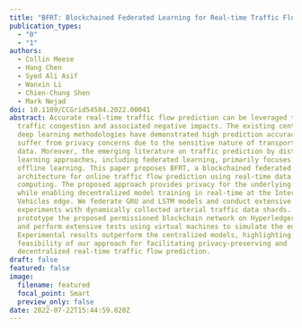 ```yaml
---
title: "BFRT: Blockchained Federated Learning for Real-time Traffic Flow Prediction"
publication_types:
  - "0"
  - "1"
authors:
  - Collin Meese
  - Hang Chen
  - Syed Ali Asif
  - Wanxin Li
  - Chien-Chung Shen
  - Mark Nejad
doi: 10.1109/CCGrid54584.2022.00041
abstract: Accurate real-time traffic flow prediction can be leveraged to relieve
  traffic congestion and associated negative impacts. The existing centralized
  deep learning methodologies have demonstrated high prediction accuracy, but
  suffer from privacy concerns due to the sensitive nature of transportation
  data. Moreover, the emerging literature on traffic prediction by distributed
  learning approaches, including federated learning, primarily focuses on
  offline learning. This paper proposes BFRT, a blockchained federated learning
  architecture for online traffic flow prediction using real-time data and edge
  computing. The proposed approach provides privacy for the underlying data,
  while enabling decentralized model training in real-time at the Internet of
  Vehicles edge. We federate GRU and LSTM models and conduct extensive
  experiments with dynamically collected arterial traffic data shards. We
  prototype the proposed permissioned blockchain network on Hyperledger Fabric
  and perform extensive tests using virtual machines to simulate the edge nodes.
  Experimental results outperform the centralized models, highlighting the
  feasibility of our approach for facilitating privacy-preserving and
  decentralized real-time traffic flow prediction.
draft: false
featured: false
image:
  filename: featured
  focal_point: Smart
  preview_only: false
date: 2022-07-22T15:44:59.820Z
---
```

